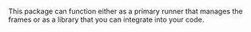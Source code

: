This package can function either as a primary runner that manages the frames or as a library that you can integrate into your code.